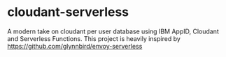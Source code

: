 # cloudant-serverless
A modern take on cloudant per user database using IBM AppID, Cloudant and Serverless Functions. This project is heavily inspired by https://github.com/glynnbird/envoy-serverless
